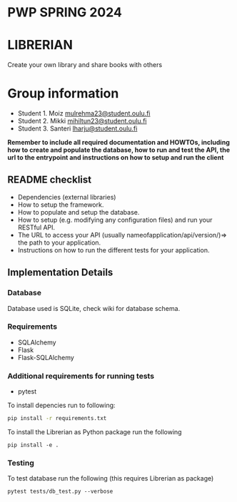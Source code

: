 # PWP SPRING 2024
# LIBRERIAN
Create your own library and share books with others

# Group information
* Student 1. Moiz  mulrehma23@student.oulu.fi
* Student 2. Mikki mihiltun23@student.oulu.fi
* Student 3. Santeri lharju@student.oulu.fi

__Remember to include all required documentation and HOWTOs, including how to create and populate the database, how to run and test the API, the url to the entrypoint and instructions on how to setup and run the client__

## README checklist
- Dependencies (external libraries)
- How to setup the framework.
- How to populate and setup the database.
- How to setup (e.g. modifying any configuration files) and run your RESTful API.
- The URL to access your API (usually nameofapplication/api/version/)=> the path to your application.
- Instructions on how to run the different tests for your application.

## Implementation Details
### Database
Database used is SQLite, check wiki for database schema.

### Requirements
* SQLAlchemy
* Flask
* Flask-SQLAlchemy

### Additional requirements for running tests
* pytest

To install depencies run to following:
```bash
pip install -r requirements.txt
```

To install the Librerian as Python package run the following
```
pip install -e .
```

### Testing

To test database run the following (this requires Librerian as package)
```
pytest tests/db_test.py --verbose
```
